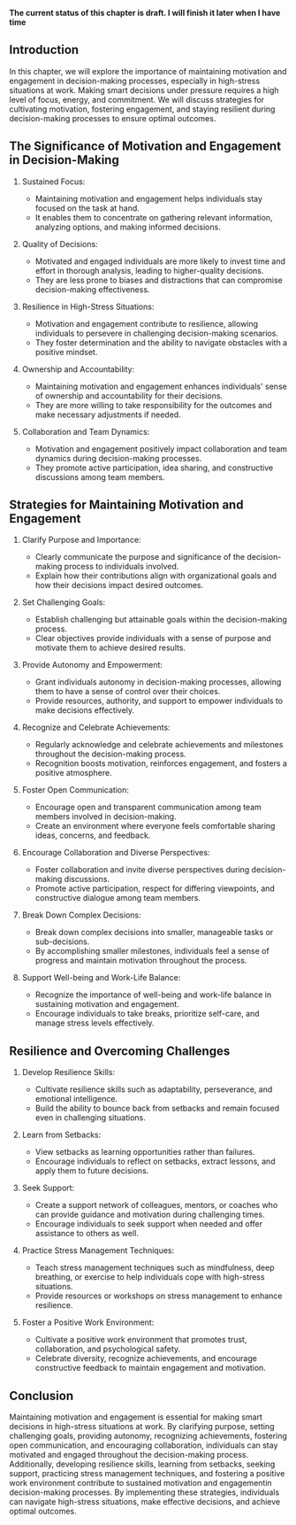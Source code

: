**The current status of this chapter is draft. I will finish it later when I have time**

Introduction
------------

In this chapter, we will explore the importance of maintaining motivation and engagement in decision-making processes, especially in high-stress situations at work. Making smart decisions under pressure requires a high level of focus, energy, and commitment. We will discuss strategies for cultivating motivation, fostering engagement, and staying resilient during decision-making processes to ensure optimal outcomes.

The Significance of Motivation and Engagement in Decision-Making
----------------------------------------------------------------

1. Sustained Focus:

   * Maintaining motivation and engagement helps individuals stay focused on the task at hand.
   * It enables them to concentrate on gathering relevant information, analyzing options, and making informed decisions.
2. Quality of Decisions:

   * Motivated and engaged individuals are more likely to invest time and effort in thorough analysis, leading to higher-quality decisions.
   * They are less prone to biases and distractions that can compromise decision-making effectiveness.
3. Resilience in High-Stress Situations:

   * Motivation and engagement contribute to resilience, allowing individuals to persevere in challenging decision-making scenarios.
   * They foster determination and the ability to navigate obstacles with a positive mindset.
4. Ownership and Accountability:

   * Maintaining motivation and engagement enhances individuals' sense of ownership and accountability for their decisions.
   * They are more willing to take responsibility for the outcomes and make necessary adjustments if needed.
5. Collaboration and Team Dynamics:

   * Motivation and engagement positively impact collaboration and team dynamics during decision-making processes.
   * They promote active participation, idea sharing, and constructive discussions among team members.

Strategies for Maintaining Motivation and Engagement
----------------------------------------------------

1. Clarify Purpose and Importance:

   * Clearly communicate the purpose and significance of the decision-making process to individuals involved.
   * Explain how their contributions align with organizational goals and how their decisions impact desired outcomes.
2. Set Challenging Goals:

   * Establish challenging but attainable goals within the decision-making process.
   * Clear objectives provide individuals with a sense of purpose and motivate them to achieve desired results.
3. Provide Autonomy and Empowerment:

   * Grant individuals autonomy in decision-making processes, allowing them to have a sense of control over their choices.
   * Provide resources, authority, and support to empower individuals to make decisions effectively.
4. Recognize and Celebrate Achievements:

   * Regularly acknowledge and celebrate achievements and milestones throughout the decision-making process.
   * Recognition boosts motivation, reinforces engagement, and fosters a positive atmosphere.
5. Foster Open Communication:

   * Encourage open and transparent communication among team members involved in decision-making.
   * Create an environment where everyone feels comfortable sharing ideas, concerns, and feedback.
6. Encourage Collaboration and Diverse Perspectives:

   * Foster collaboration and invite diverse perspectives during decision-making discussions.
   * Promote active participation, respect for differing viewpoints, and constructive dialogue among team members.
7. Break Down Complex Decisions:

   * Break down complex decisions into smaller, manageable tasks or sub-decisions.
   * By accomplishing smaller milestones, individuals feel a sense of progress and maintain motivation throughout the process.
8. Support Well-being and Work-Life Balance:

   * Recognize the importance of well-being and work-life balance in sustaining motivation and engagement.
   * Encourage individuals to take breaks, prioritize self-care, and manage stress levels effectively.

Resilience and Overcoming Challenges
------------------------------------

1. Develop Resilience Skills:

   * Cultivate resilience skills such as adaptability, perseverance, and emotional intelligence.
   * Build the ability to bounce back from setbacks and remain focused even in challenging situations.
2. Learn from Setbacks:

   * View setbacks as learning opportunities rather than failures.
   * Encourage individuals to reflect on setbacks, extract lessons, and apply them to future decisions.
3. Seek Support:

   * Create a support network of colleagues, mentors, or coaches who can provide guidance and motivation during challenging times.
   * Encourage individuals to seek support when needed and offer assistance to others as well.
4. Practice Stress Management Techniques:

   * Teach stress management techniques such as mindfulness, deep breathing, or exercise to help individuals cope with high-stress situations.
   * Provide resources or workshops on stress management to enhance resilience.
5. Foster a Positive Work Environment:

   * Cultivate a positive work environment that promotes trust, collaboration, and psychological safety.
   * Celebrate diversity, recognize achievements, and encourage constructive feedback to maintain engagement and motivation.

Conclusion
----------

Maintaining motivation and engagement is essential for making smart decisions in high-stress situations at work. By clarifying purpose, setting challenging goals, providing autonomy, recognizing achievements, fostering open communication, and encouraging collaboration, individuals can stay motivated and engaged throughout the decision-making process. Additionally, developing resilience skills, learning from setbacks, seeking support, practicing stress management techniques, and fostering a positive work environment contribute to sustained motivation and engagementin decision-making processes. By implementing these strategies, individuals can navigate high-stress situations, make effective decisions, and achieve optimal outcomes.
